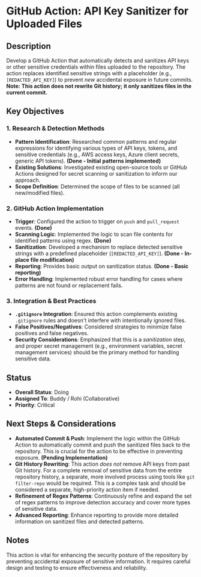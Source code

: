 # GitHub Action: API Key Sanitizer for Uploaded Files

## Description
Develop a GitHub Action that automatically detects and sanitizes API keys or other sensitive credentials within files uploaded to the repository. The action replaces identified sensitive strings with a placeholder (e.g., `[REDACTED_API_KEY]`) to prevent *new* accidental exposure in future commits. **Note: This action does not rewrite Git history; it only sanitizes files in the current commit.**

## Key Objectives

### 1. Research & Detection Methods
- **Pattern Identification**: Researched common patterns and regular expressions for identifying various types of API keys, tokens, and sensitive credentials (e.g., AWS access keys, Azure client secrets, generic API tokens). **(Done - Initial patterns implemented)**
- **Existing Solutions**: Investigated existing open-source tools or GitHub Actions designed for secret scanning or sanitization to inform our approach.
- **Scope Definition**: Determined the scope of files to be scanned (all new/modified files).

### 2. GitHub Action Implementation
- **Trigger**: Configured the action to trigger on `push` and `pull_request` events. **(Done)**
- **Scanning Logic**: Implemented the logic to scan file contents for identified patterns using regex. **(Done)**
- **Sanitization**: Developed a mechanism to replace detected sensitive strings with a predefined placeholder (`[REDACTED_API_KEY]`). **(Done - In-place file modification)**
- **Reporting**: Provides basic output on sanitization status. **(Done - Basic reporting)**
- **Error Handling**: Implemented robust error handling for cases where patterns are not found or replacement fails.

### 3. Integration & Best Practices
- **`.gitignore` Integration**: Ensured this action complements existing `.gitignore` rules and doesn't interfere with intentionally ignored files.
- **False Positives/Negatives**: Considered strategies to minimize false positives and false negatives.
- **Security Considerations**: Emphasized that this is a *sanitization* step, and proper secret management (e.g., environment variables, secret management services) should be the primary method for handling sensitive data.

## Status
- **Overall Status**: Doing
- **Assigned To**: Buddy / Rohi (Collaborative)
- **Priority**: Critical

## Next Steps & Considerations

- **Automated Commit & Push**: Implement the logic within the GitHub Action to automatically commit and push the sanitized files back to the repository. This is crucial for the action to be effective in preventing exposure. **(Pending Implementation)**
- **Git History Rewriting**: This action *does not* remove API keys from past Git history. For a complete removal of sensitive data from the entire repository history, a separate, more involved process using tools like `git filter-repo` would be required. This is a complex task and should be considered a separate, high-priority action item if needed.
- **Refinement of Regex Patterns**: Continuously refine and expand the set of regex patterns to improve detection accuracy and cover more types of sensitive data.
- **Advanced Reporting**: Enhance reporting to provide more detailed information on sanitized files and detected patterns.

## Notes
This action is vital for enhancing the security posture of the repository by preventing accidental exposure of sensitive information. It requires careful design and testing to ensure effectiveness and reliability.
